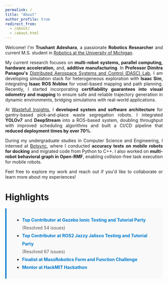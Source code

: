 ```yaml
---
permalink: /
title: "About"
author_profile: true
redirect_from: 
  - /about/
  - /about.html
---
```


<p style="text-align: justify">
Welcome! I'm <b>Trushant Adeshara</b>, a passionate <b>Robotics Researcher</b> and current M.S. student in <a href="https://robotics.umich.edu/profile/trushant-adeshara/">Robotics at the University of Michigan</a>.</p>

<p style="text-align: justify">
My current research focuses on <b>multi-robot systems, parallel computing, hardware acceleration,</b> and, <b>additive manufacturing</b>. In <b>Professor Dimitra Panagou's</b> <a href="https://dasc-lab.github.io/">Distributed Aerospace Systems and Control (DASC) Lab</a>, I am developing simulation stack for heterogeneous exploration with <b>Isaac Sim</b>, integrating <b>Isaac ROS Nvblox</b> for voxel-based mapping and path planning. Recently, I started incorporating <b>certifiability guarantees into visual odometry and mapping</b> to ensure safe and reliable trajectory generation in dynamic environments, bridging simulations with real-world applications.</p>

<p style="text-align: justify">
At <a href="https://www.wastefullinsights.com/">Wastefull Insights</a>, I <b>developed system and software architecture</b> for gantry-based pick-and-place waste segregation robots. I integrated <b>YOLOv7</b> and <b>DeepStream</b> into a ROS-based system, doubling throughput with improved scheduling algorithms and built a CI/CD pipeline that <b>reduced deployment times by over 70%</b>.</p>

<p style="text-align: justify">
During my undergraduate studies in Computer Science and Engineering, I interned at <a href="https://www.botsync.co/">Botsync</a>, where I conducted <b>accuracy tests on mobile robots for docking</b> and migrated code from Python to C++. I also worked on <b>multi-robot behavioral graph in Open-RMF</b>, enabling collision-free task execution for mobile robots.</p>

<p style="text-align: justify">
Feel free to explore my work and reach out if you'd like to collaborate or learn more about my experiences! </p>


Highlights
===

<div style="padding: 10px; border-left: 4px solid #007acc; background-color: #f9f9f9;">
  <ul style="list-style-type: disc; padding-left: 40px; line-height: 1.8;">
    <li>
      <span style="font-weight: bold; color: #007acc;">Top Contributor at Gazebo Ionic Testing and Tutorial Party</span><br>
      <span style="color: #555;">(Resolved 54 issues)</span>
    </li>
    <li>
      <span style="font-weight: bold; color: #007acc;">Top Contributor at ROS2 Jazzy Jalisco Testing and Tutorial Party</span><br>
      <span style="color: #555;">(Resolved 67 issues)</span>
    </li>
    <li>
      <span style="font-weight: bold; color: #007acc;">Finalist at MassRobotics Form and Function Challenge</span><br>
    </li>
    <li>
      <span style="font-weight: bold; color: #007acc;">Mentor at HackMIT Hackathon</span><br>
    </li>
  </ul>
</div>

